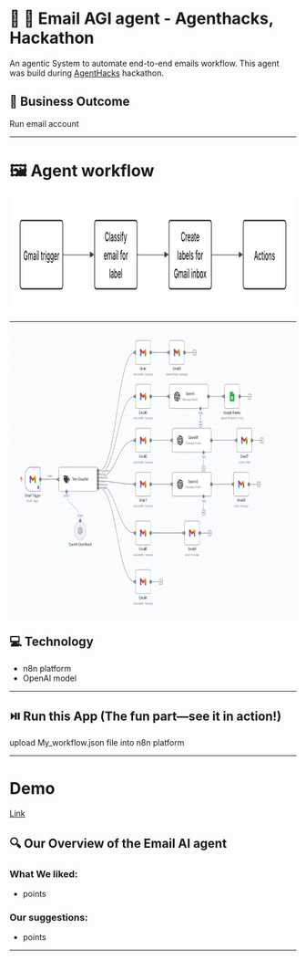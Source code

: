 # 📧 🤖 Email AGI agent - Agenthacks, Hackathon 

An agentic System to automate end-to-end emails workflow. This agent was build during <a href="https://www.agenthacks.org/">AgentHacks</a> hackathon.

## 💸 Business Outcome

Run email account

--- 
# 🖼️ Agent workflow
<img src="https://github.com/KingJohn12/Email-AGI-agent/blob/main/image/Work_flow.png" height=200 width=800>
<hr>
<img src="https://github.com/noor188/Email-AI-agent/blob/main/image/n8n_platform__workflow.png" height=500 width=800>

## 💻 Technology

- n8n platform
- OpenAI model

--- 

## ⏯️ Run this App (The fun part—see it in action!)

upload My_workflow.json file into n8n platform

--- 

# Demo
<a href="https://youtu.be/6FxagkZI5r4">Link</a>


## 🔍 Our Overview of the Email AI agent

### What We liked:

- points

### Our suggestions:

- points

--- 
